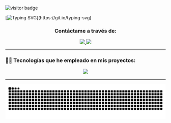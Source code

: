 ![visitor badge](https://visitor-badge.laobi.icu/badge?page_id=bryan-ignacio.bryan-ignacio&left_text=My%20Page%20Visitors)

[![Typing SVG](https://readme-typing-svg.herokuapp.com?font=Fira+Code&weight=600&size=40&duration=4000&pause=500&color=AFFC41&center=true&vCenter=true&width=860&height=80&lines=Hola!+%F0%9F%91%8B+Soy+Bryan;Y+creo+cosas+como++estas.)](https://git.io/typing-svg)


<div align="center">
  <h3>Contáctame a través de:</h3>
</div>
<div align="center">
  <a href="#">
    <img src="https://img.shields.io/badge/Microsoft_Outlook-0078D4?style=for-the-badge&logo=microsoft-outlook&logoColor=white" target="_blank" />
  </a>
  <a href=#></a>
  <img src="https://img.shields.io/badge/Portfolio-FF5722?style=for-the-badge&logo=todoist&logoColor=white" target="_blank" />
</div>
<hr /> 
<div>
  <h3>🧑‍🔬 Tecnologías que he empleado en mis proyectos:</h3>
  <p align="center">
  <a href="https://skillicons.dev">
    <img src="https://skillicons.dev/icons?i=kotlin,androidstudio,java,spring,git,go,react,js,ts,astro,html,css,py,flask,aws,postgres,docker,cpp&perline=6&theme=light" />
  </a>
</p>
</div>
<hr/>
<div align="center">
  <img alt="snake eating my contributions" src="https://raw.githubusercontent.com/bryan-ignacio/bryan-ignacio/output/github-contribution-grid-snake-dark.svg" />
</div>

